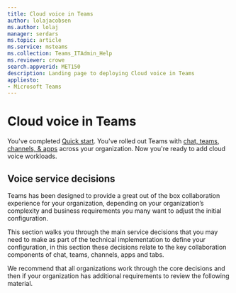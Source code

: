 ```yaml
---
title: Cloud voice in Teams
author: lolajacobsen
ms.author: lolaj
manager: serdars
ms.topic: article
ms.service: msteams
ms.collection: Teams_ITAdmin_Help
ms.reviewer: crowe
search.appverid: MET150
description: Landing page to deploying Cloud voice in Teams
appliesto: 
- Microsoft Teams
---
```


# Cloud voice in Teams

You've completed [Quick start](get-started-with-teams-quick-start.md). You've rolled out Teams with [chat, teams, channels, & apps](deploy-chat-teams-channels-microsoft-teams-landing-page.md) across your organization. Now you're ready to add cloud voice workloads. 

## Voice service decisions


Teams has been designed to provide a great out of the box collaboration experience for your organization, depending on your organization’s complexity and business requirements you many want to adjust the initial configuration.

This section walks you through the main service decisions that you may need to make as part of the technical implementation to define your configuration, in this section these decisions relate to the key collaboration components of chat, teams, channels, apps and tabs.

We recommend that all organizations work through the core decisions and then if your organization has additional requirements to review the following material.